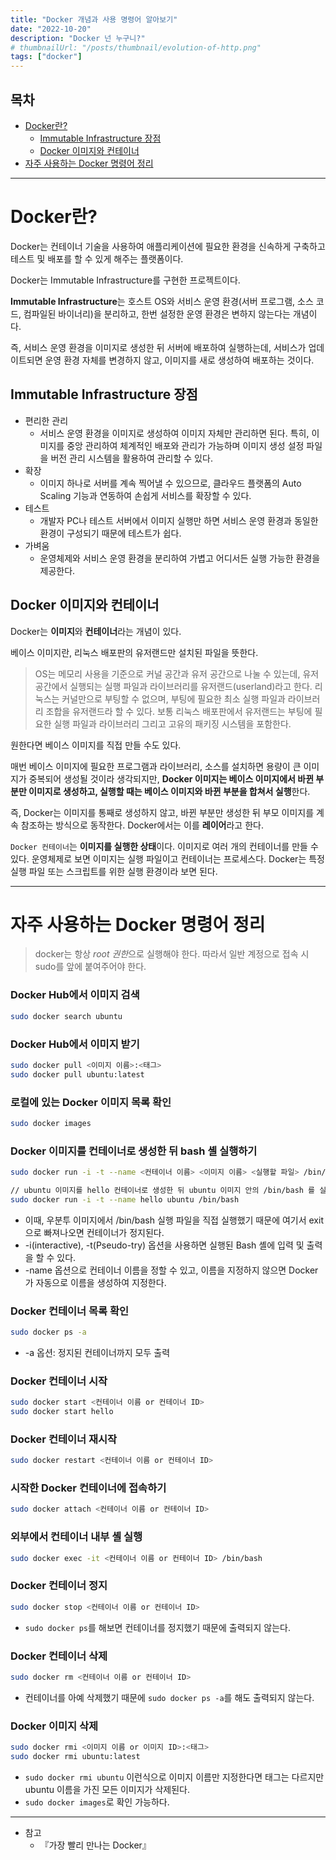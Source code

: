 ```yaml
---
title: "Docker 개념과 사용 명령어 알아보기"
date: "2022-10-20"
description: "Docker 넌 누구니?"
# thumbnailUrl: "/posts/thumbnail/evolution-of-http.png"
tags: ["docker"]
---
```


## 목차

- [Docker란?](#docker란)
  - [Immutable Infrastructure 장점](#immutable-infrastructure-장점)
  - [Docker 이미지와 컨테이너](#docker-이미지와-컨테이너)
- [자주 사용하는 Docker 명령어 정리](#자주-사용하는-docker-명령어-정리)

---

# Docker란?

Docker는 컨테이너 기술을 사용하여 애플리케이션에 필요한 환경을 신속하게 구축하고 테스트 및 배포를 할 수 있게 해주는 플랫폼이다.

Docker는 Immutable Infrastructure를 구현한 프로젝트이다.

**Immutable Infrastructure**는 호스트 OS와 서비스 운영 환경(서버 프로그램, 소스 코드, 컴파일된 바이너리)을 분리하고, 한번 설정한 운영 환경은 변하지 않는다는 개념이다.

즉, 서비스 운영 환경을 이미지로 생성한 뒤 서버에 배포하여 실행하는데, 서비스가 업데이트되면 운영 환경 자체를 변경하지 않고, 이미지를 새로 생성하여 배포하는 것이다.

## Immutable Infrastructure 장점

- 편리한 관리
  - 서비스 운영 환경을 이미지로 생성하여 이미지 자체만 관리하면 된다. 특히, 이미지를 중앙 관리하여 체계적인 배포와 관리가 가능하며 이미지 생성 설정 파일을 버전 관리 시스템을 활용하여 관리할 수 있다.
- 확장
  - 이미지 하나로 서버를 계속 찍어낼 수 있으므로, 클라우드 플랫폼의 Auto Scaling 기능과 연동하여 손쉽게 서비스를 확장할 수 있다.
- 테스트
  - 개발자 PC나 테스트 서버에서 이미지 실행만 하면 서비스 운영 환경과 동일한 환경이 구성되기 때문에 테스트가 쉽다.
- 가벼움
  - 운영체제와 서비스 운영 환경을 분리하여 가볍고 어디서든 실행 가능한 환경을 제공한다.

## Docker 이미지와 컨테이너

Docker는 **이미지**와 **컨테이너**라는 개념이 있다.

베이스 이미지란, 리눅스 배포판의 유저랜드만 설치된 파일을 뜻한다.

> OS는 메모리 사용을 기준으로 커널 공간과 유저 공간으로 나눌 수 있는데, 유저 공간에서 실행되는 실행 파일과 라이브러리를 유저랜드(userland)라고 한다. 리눅스는 커널만으로 부팅할 수 없으며, 부팅에 필요한 최소 실행 파일과 라이브러리 조합을 유저랜드라 할 수 있다. 보통 리눅스 배포판에서 유저랜드는 부팅에 필요한 실행 파일과 라이브러리 그리고 고유의 패키징 시스템을 포함한다.

원한다면 베이스 이미지를 직접 만들 수도 있다.

매번 베이스 이미지에 필요한 프로그램과 라이브러리, 소스를 설치하면 용량이 큰 이미지가 중복되어 생성될 것이라 생각되지만, **Docker 이미지는 베이스 이미지에서 바뀐 부분만 이미지로 생성하고, 실행할 때는 베이스 이미지와 바뀐 부분을 합쳐서 실행**한다.

즉, Docker는 이미지를 통째로 생성하지 않고, 바뀐 부분만 생성한 뒤 부모 이미지를 계속 참조하는 방식으로 동작한다. Docker에서는 이를 **레이어**라고 한다.

`Docker 컨테이너`는 **이미지를 실행한 상태**이다. 이미지로 여러 개의 컨테이너를 만들 수 있다.
운영체제로 보면 이미지는 실행 파일이고 컨테이너는 프로세스다.
Docker는 특정 실행 파일 또는 스크립트를 위한 실행 환경이라 보면 된다.

---

# 자주 사용하는 Docker 명령어 정리

> docker는 항상 *root 권한*으로 실행해야 한다. 따라서 일반 계정으로 접속 시 sudo를 앞에 붙여주어야 한다.

### Docker Hub에서 이미지 검색

```bash
sudo docker search ubuntu
```

### Docker Hub에서 이미지 받기

```bash
sudo docker pull <이미지 이름>:<태그>
sudo docker pull ubuntu:latest
```

### 로컬에 있는 Docker 이미지 목록 확인

```bash
sudo docker images
```

### Docker 이미지를 컨테이너로 생성한 뒤 bash 셸 실행하기

```bash
sudo docker run -i -t --name <컨테이너 이름> <이미지 이름> <실행할 파일> /bin/bash

// ubuntu 이미지를 hello 컨테이너로 생성한 뒤 ubuntu 이미지 안의 /bin/bash 를 실행한다.
sudo docker run -i -t --name hello ubuntu /bin/bash
```

- 이때, 우분투 이미지에서 /bin/bash 실행 파일을 직접 실행했기 때문에 여기서 exit으로 빠져나오면 컨테이너가 정지된다.
- -i(interactive), -t(Pseudo-try) 옵션을 사용하면 실행된 Bash 셸에 입력 및 출력을 할 수 있다.
- -name 옵션으로 컨테이너 이름을 정할 수 있고, 이름을 지정하지 않으면 Docker가 자동으로 이름을 생성하여 지정한다.

### Docker 컨테이너 목록 확인

```bash
sudo docker ps -a
```

- -a 옵션: 정지된 컨테이너까지 모두 출력

### Docker 컨테이너 시작

```bash
sudo docker start <컨테이너 이름 or 컨테이너 ID>
sudo docker start hello
```

### Docker 컨테이너 재시작

```bash
sudo docker restart <컨테이너 이름 or 컨테이너 ID>
```

### 시작한 Docker 컨테이너에 접속하기

```bash
sudo docker attach <컨테이너 이름 or 컨테이너 ID>
```

### 외부에서 컨테이너 내부 셸 실행

```bash
sudo docker exec -it <컨테이너 이름 or 컨테이너 ID> /bin/bash
```

### Docker 컨테이너 정지

```bash
sudo docker stop <컨테이너 이름 or 컨테이너 ID>
```

- `sudo docker ps`를 해보면 컨테이너를 정지했기 때문에 출력되지 않는다.

### Docker 컨테이너 삭제

```bash
sudo docker rm <컨테이너 이름 or 컨테이너 ID>
```

- 컨테이너를 아예 삭제했기 때문에 `sudo docker ps -a`를 해도 출력되지 않는다.

### Docker 이미지 삭제

```bash
sudo docker rmi <이미지 이름 or 이미지 ID>:<태그>
sudo docker rmi ubuntu:latest
```

- `sudo docker rmi ubuntu` 이런식으로 이미지 이름만 지정한다면 태그는 다르지만 ubuntu 이름을 가진 모든 이미지가 삭제된다.
- `sudo docker images`로 확인 가능하다.

---

- 참고
  - 『가장 빨리 만나는 Docker』
